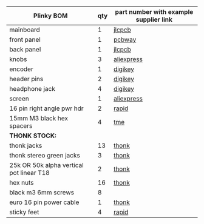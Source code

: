|Plinky BOM                              |qty|part number with example supplier link                                                                                                                      |
|----------------------------------------|-------------------|------------------------------------------------------------------------------------------------------------------------------|
|mainboard                               |1                  |[jlcpcb](https://jlcpcb.com)                                                                                                                        |
|front panel                             |1                  |[pcbway](https://pcbway.com)                                                                                                                        |
|back panel                              |1                  |[jlcpcb](https://jlcpcb.com)                                                                                                                        |
|knobs                                   |3                  |[aliexpress](https://www.aliexpress.com/snapshot/0.html?spm=a2g0s.9042647.6.2.49294c4dpMYUKc&orderId=8120201320002536&productId=32947258241)|
|encoder                                 |1                  |[digikey](https://www.digikey.co.uk/product-detail/en/bourns-inc/PEC11R-4115K-S0018/PEC11R-4115K-S0018-ND/4699207)                       |
|header pins                             |2                  |[digikey](https://www.digikey.co.uk/product-detail/en/amphenol-icc-fci/95278-101A16LF/609-3486-2-ND/1486797)                             |
|headphone jack                          |4                  |[digikey](https://www.digikey.co.uk/product-detail/en/cui-devices/SJ1-3523N/CP1-3523N-ND/738689)                                         |
|screen                                  |1                  |[aliexpress](https://www.aliexpress.com/item/32961279307.html?spm=a2g0s.9042311.0.0.4b944c4dSUuwQK)                                         |
|16 pin right angle pwr hdr              |2                  |[rapid](https://www.rapidonline.com/truconnect-16-way-idc-right-angled-boxed-header-2-54mm-pitch-19-0043)                              |
|15mm M3 black hex spacers               |4                  |[tme](https://www.tme.eu/gb/details/tff-m3x15_dr185/plastic-standoffs/dremec/185x15/)                                                |
|**THONK STOCK:**                            |                   |                                                                                                                              |
|thonk jacks                             |13                 |[thonk](https://www.thonk.co.uk/shop/3-5mm-jacks/)                                                                                                                              |
|thonk stereo green jacks                |3                  |[thonk](https://www.thonk.co.uk/shop/3-5mm-jacks/)                                                                                                                              |
|25k OR 50k alpha vertical pot linear T18|2                  |[thonk](https://www.thonk.co.uk/shop/alpha-9mm-pots-vertical-t18/)                                                                                                                              |
|hex nuts                                |16                 |[thonk](https://www.thonk.co.uk/shop/3-5mm-jacks/)                                                                                                                              |
|black m3 6mm screws                     |8                  |                                                                                                                              |
|euro 16 pin power cable                 |1                  |[thonk](https://www.thonk.co.uk/shop/eurorack-power-cables/)                                                                                                                              |
|sticky feet                             |4                  |[rapid](https://www.rapidonline.com/affix-2125-pu-round-protective-feet-12-7mm-x-3-5mm-black-sheet-100-31-0668)                        |
